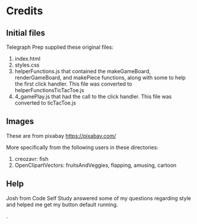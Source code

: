 # Credits
## Initial files
Telegraph Prep supplied these original files:

1. index.html
2. styles.css
3. helperFunctions.js that contained the makeGameBoard, renderGameBoard, and makePiece functions, along with some to help the first click handler. This file was converted to helperFunctionsTicTacToe.js
4. 4_gamePlay.js that had the call to the click handler. This file was converted to ticTacToe.js

## Images
These are from pixabay https://pixabay.com/

More specifically from the following users in these directories:
1. creozavr: fish
2. OpenClipartVectors: fruitsAndVeggies, flapping, amusing, cartoon

## Help
Josh from Code Self Study answered some of my questions regarding style and helped me get my button default running.

.
